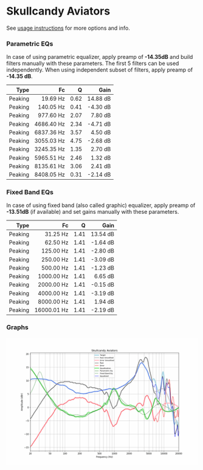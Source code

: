 # Skullcandy Aviators
See [usage instructions](https://github.com/jaakkopasanen/AutoEq#usage) for more options and info.

### Parametric EQs
In case of using parametric equalizer, apply preamp of **-14.35dB** and build filters manually
with these parameters. The first 5 filters can be used independently.
When using independent subset of filters, apply preamp of **-14.35 dB**.

| Type    | Fc         |    Q | Gain     |
|--------:|-----------:|-----:|---------:|
| Peaking | 19.69 Hz   | 0.62 | 14.88 dB |
| Peaking | 140.05 Hz  | 0.41 | -4.30 dB |
| Peaking | 977.60 Hz  | 2.07 | 7.80 dB  |
| Peaking | 4686.40 Hz | 2.34 | -4.71 dB |
| Peaking | 6837.36 Hz | 3.57 | 4.50 dB  |
| Peaking | 3055.03 Hz | 4.75 | -2.68 dB |
| Peaking | 3245.35 Hz | 1.35 | 2.70 dB  |
| Peaking | 5965.51 Hz | 2.46 | 1.32 dB  |
| Peaking | 8135.61 Hz | 3.06 | 2.41 dB  |
| Peaking | 8408.05 Hz | 0.31 | -2.14 dB |

### Fixed Band EQs
In case of using fixed band (also called graphic) equalizer, apply preamp of **-13.51dB**
(if available) and set gains manually with these parameters.

| Type    | Fc          |    Q | Gain     |
|--------:|------------:|-----:|---------:|
| Peaking | 31.25 Hz    | 1.41 | 13.54 dB |
| Peaking | 62.50 Hz    | 1.41 | -1.64 dB |
| Peaking | 125.00 Hz   | 1.41 | -2.80 dB |
| Peaking | 250.00 Hz   | 1.41 | -3.09 dB |
| Peaking | 500.00 Hz   | 1.41 | -1.23 dB |
| Peaking | 1000.00 Hz  | 1.41 | 6.65 dB  |
| Peaking | 2000.00 Hz  | 1.41 | -0.15 dB |
| Peaking | 4000.00 Hz  | 1.41 | -3.19 dB |
| Peaking | 8000.00 Hz  | 1.41 | 1.94 dB  |
| Peaking | 16000.01 Hz | 1.41 | -2.19 dB |

### Graphs
![](./Skullcandy%20Aviators.png)